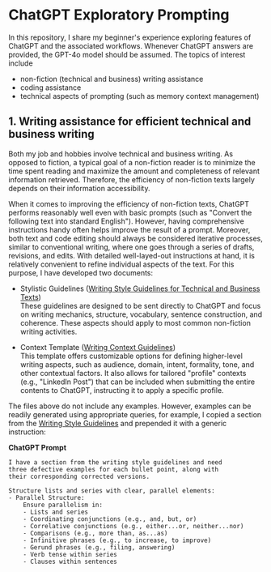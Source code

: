 # ChatGPT Exploratory Prompting

In this repository, I share my beginner's experience exploring features of ChatGPT and the associated workflows. Whenever ChatGPT answers are provided, the GPT-4o model should be assumed. The topics of interest include
* non-fiction (technical and business) writing assistance
* coding assistance
* technical aspects of prompting (such as memory context management)
## 1. Writing assistance for efficient technical and business writing

Both my job and hobbies involve technical and business writing. As opposed to fiction, a typical goal of a non-fiction reader is to minimize the time spent reading and maximize the amount and completeness of relevant information retrieved. Therefore, the efficiency of non-fiction texts largely depends on their information accessibility.  

When it comes to improving the efficiency of non-fiction texts, ChatGPT performs reasonably well even with basic prompts (such as "Convert the following text into standard English"). However, having comprehensive instructions handy often helps improve the result of a prompt. Moreover, both text and code editing should always be considered iterative processes, similar to conventional writing, where one goes through a series of drafts, revisions, and edits. With detailed well-layed-out instructions at hand, it is relatively convenient to refine individual aspects of the text. For this purpose, I have developed two documents:

- Stylistic Guidelines ([Writing Style Guidelines for Technical and Business Texts][WritingStyleGuidelines])  
    These guidelines are designed to be sent directly to ChatGPT and focus on writing mechanics, structure, vocabulary, sentence construction, and coherence. These aspects should apply to most common non-fiction writing activities.
    
- Context Template ([Writing Context Guidelines][WritingContext])  
    This template offers customizable options for defining higher-level writing aspects, such as audience, domain, intent, formality, tone, and other contextual factors. It also allows for tailored "profile" contexts (e.g., "LinkedIn Post") that can be included when submitting the entire contents to ChatGPT, instructing it to apply a specific profile.

The files above do not include any examples. However, examples can be readily generated using appropriate queries, for example, I copied a section from the [Writing Style Guidelines][WritingStyleGuidelines] and prepended it with a generic instruction:

**ChatGPT Prompt**

```
I have a section from the writing style guidelines and need
three defective examples for each bullet point, along with
their corresponding corrected versions.

Structure lists and series with clear, parallel elements:
- Parallel Structure:  
    Ensure parallelism in:  
    - Lists and series  
    - Coordinating conjunctions (e.g., and, but, or)  
    - Correlative conjunctions (e.g., either...or, neither...nor)  
    - Comparisons (e.g., more than, as...as)  
    - Infinitive phrases (e.g., to increase, to improve)  
    - Gerund phrases (e.g., filing, answering)  
    - Verb tense within series  
    - Clauses within sentences
```

<!-- 
## 2. Coding assistance

**TODO**

## 3. Technical aspects and workflows

While ChatGPT is developed as a conversational tool that should be easily accessible to beginners, learning certain technical aspects may drastically improve the results, as evidenced by the emergence of the prompt engineering field.

Divide and conquer
Iterative focused refinement
Technical aspects for tailoring answers

Graphics analysis: vector or raster - interpret serialized file by comparing with graphical representation?

-->

<!-- References -->

[WritingStyleGuidelines]: https://raw.githubusercontent.com/pchemguy/ChatGPTPromptEngineering/refs/heads/main/Writing/WritingStyleGuidelines.md
[WritingContext]: https://raw.githubusercontent.com/pchemguy/ChatGPTPromptEngineering/refs/heads/main/Writing/WritingContext.md

